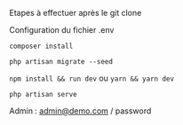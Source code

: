 Etapes à effectuer après le git clone

Configuration du fichier .env

`composer install`

`php artisan migrate --seed`

`npm install && run dev` ou `yarn && yarn dev`

`php artisan serve`

Admin : admin@demo.com / password
